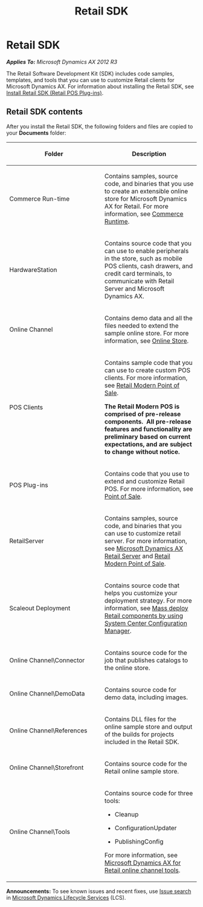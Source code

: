 ﻿---
title: Retail SDK
TOCTitle: Retail SDK
ms:assetid: 6df148ed-a6b7-4727-a2e9-3d9e3c84c8ba
ms:mtpsurl: https://technet.microsoft.com/en-us/library/Dn720295(v=AX.60)
ms:contentKeyID: 62221435
ms.date: 05/18/2015
mtps_version: v=AX.60
---

# Retail SDK 


_**Applies To:** Microsoft Dynamics AX 2012 R3_

The Retail Software Development Kit (SDK) includes code samples, templates, and tools that you can use to customize Retail clients for Microsoft Dynamics AX. For information about installing the Retail SDK, see [Install Retail SDK (Retail POS Plug-ins)](install-retail-sdk-retail-pos-plug-ins.md).

## Retail SDK contents

After you install the Retail SDK, the following folders and files are copied to your **Documents** folder:

<table>
<colgroup>
<col style="width: 50%" />
<col style="width: 50%" />
</colgroup>
<thead>
<tr class="header">
<th><p>Folder</p></th>
<th><p>Description</p></th>
</tr>
</thead>
<tbody>
<tr class="odd">
<td><p>Commerce Run-time</p></td>
<td><p>Contains samples, source code, and binaries that you use to create an extensible online store for Microsoft Dynamics AX for Retail. For more information, see <a href="commerce-runtime.md">Commerce Runtime</a>.</p></td>
</tr>
<tr class="even">
<td><p>HardwareStation</p></td>
<td><p>Contains source code that you can use to enable peripherals in the store, such as mobile POS clients, cash drawers, and credit card terminals, to communicate with Retail Server and Microsoft Dynamics AX.</p></td>
</tr>
<tr class="odd">
<td><p>Online Channel</p></td>
<td><p>Contains demo data and all the files needed to extend the sample online store. For more information, see <a href="online-store.md">Online Store</a>.</p></td>
</tr>
<tr class="even">
<td><p>POS Clients</p></td>
<td><p>Contains sample code that you can use to create custom POS clients. For more information, see <a href="retail-modern-point-of-sale.md">Retail Modern Point of Sale</a>.</p>
<p></p>
<p><strong>The Retail Modern POS is comprised of pre-release components.  All pre-release features and functionality are preliminary based on current expectations, and are subject to change without notice.</strong></p></td>
</tr>
<tr class="odd">
<td><p>POS Plug-ins</p></td>
<td><p>Contains code that you use to extend and customize Retail POS. For more information, see <a href="point-of-sale.md">Point of Sale</a>.</p></td>
</tr>
<tr class="even">
<td><p>RetailServer</p></td>
<td><p>Contains samples, source code, and binaries that you can use to customize retail server. For more information, see <a href="microsoft-dynamics-ax-retail-server.md">Microsoft Dynamics AX Retail Server</a> and <a href="retail-modern-point-of-sale.md">Retail Modern Point of Sale</a>.</p></td>
</tr>
<tr class="odd">
<td><p>Scaleout Deployment</p></td>
<td><p>Contains source code that helps you customize your deployment strategy. For more information, see <a href="mass-deploy-retail-components-by-using-system-center-configuration-manager.md">Mass deploy Retail components by using System Center Configuration Manager</a>.</p></td>
</tr>
<tr class="even">
<td><p>Online Channel\Connector</p></td>
<td><p>Contains source code for the job that publishes catalogs to the online store.</p></td>
</tr>
<tr class="odd">
<td><p>Online Channel\DemoData</p></td>
<td><p>Contains source code for demo data, including images.</p></td>
</tr>
<tr class="even">
<td><p>Online Channel\References</p></td>
<td><p>Contains DLL files for the online sample store and output of the builds for projects included in the Retail SDK.</p></td>
</tr>
<tr class="odd">
<td><p>Online Channel\Storefront</p></td>
<td><p>Contains source code for the Retail online sample store.</p></td>
</tr>
<tr class="even">
<td><p>Online Channel\Tools</p></td>
<td><p>Contains source code for three tools:</p>
<ul>
<li><p>Cleanup</p></li>
<li><p>ConfigurationUpdater</p></li>
<li><p>PublishingConfig</p></li>
</ul>
<p>For more information, see <a href="microsoft-dynamics-ax-for-retail-online-channel-tools.md">Microsoft Dynamics AX for Retail online channel tools</a>.</p></td>
</tr>
</tbody>
</table>

  
**Announcements:** To see known issues and recent fixes, use [Issue search](http://go.microsoft.com/fwlink/?linkid=389258) in [Microsoft Dynamics Lifecycle Services](http://go.microsoft.com/fwlink/?linkid=306505) (LCS).


